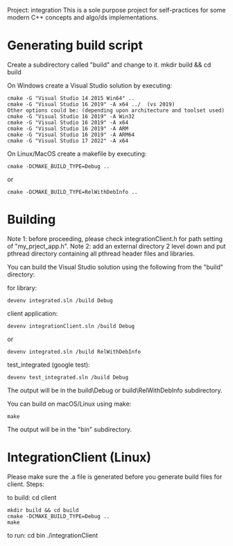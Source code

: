 Project: integration
This is a sole purpose project for self-practices for some modern C++ concepts and algo/ds implementations.

Generating build script
=======================

Create a subdirectory called "build" and change to it.
	mkdir build && cd build

On Windows create a Visual Studio solution by executing:
    
	cmake -G "Visual Studio 14 2015 Win64" ..
	cmake -G "Visual Studio 16 2019" -A x64 ../  (vs 2019)
	Other options could be: (depending upon architecture and toolset used)
	cmake -G "Visual Studio 16 2019" -A Win32
	cmake -G "Visual Studio 16 2019" -A x64
	cmake -G "Visual Studio 16 2019" -A ARM
	cmake -G "Visual Studio 16 2019" -A ARM64
	cmake -G "Visual Studio 17 2022" -A x64

On Linux/MacOS create a makefile by executing:

    cmake -DCMAKE_BUILD_TYPE=Debug ..

or

    cmake -DCMAKE_BUILD_TYPE=RelWithDebInfo ..

Building
===================

Note 1: before proceeding, please check integrationClient.h for path setting of "my_prject_app.h". 
Note 2: add an external directory 2 level down and put pthread directory containing all pthread header files and libraries. 

You can build the Visual Studio solution using the following from the "build"
directory:
	
for library:
	
    devenv integrated.sln /build Debug
	
client application:

	devenv integrationClient.sln /build Debug
or

    devenv integrated.sln /build RelWithDebInfo
    
test_integrated (google test):

	devenv test_integrated.sln /build Debug

The output will be in the build\Debug or build\RelWithDebInfo subdirectory.

You can build on macOS/Linux using make:

    make

The output will be in the "bin" subdirectory.

IntegrationClient (Linux)
=======================
Please make sure the .a file is generated before you generate build files for client. Steps:

to build: cd client

	mkdir build && cd build 
	cmake -DCMAKE_BUILD_TYPE=Debug ..
	make

to run: cd bin
./integrationClient
